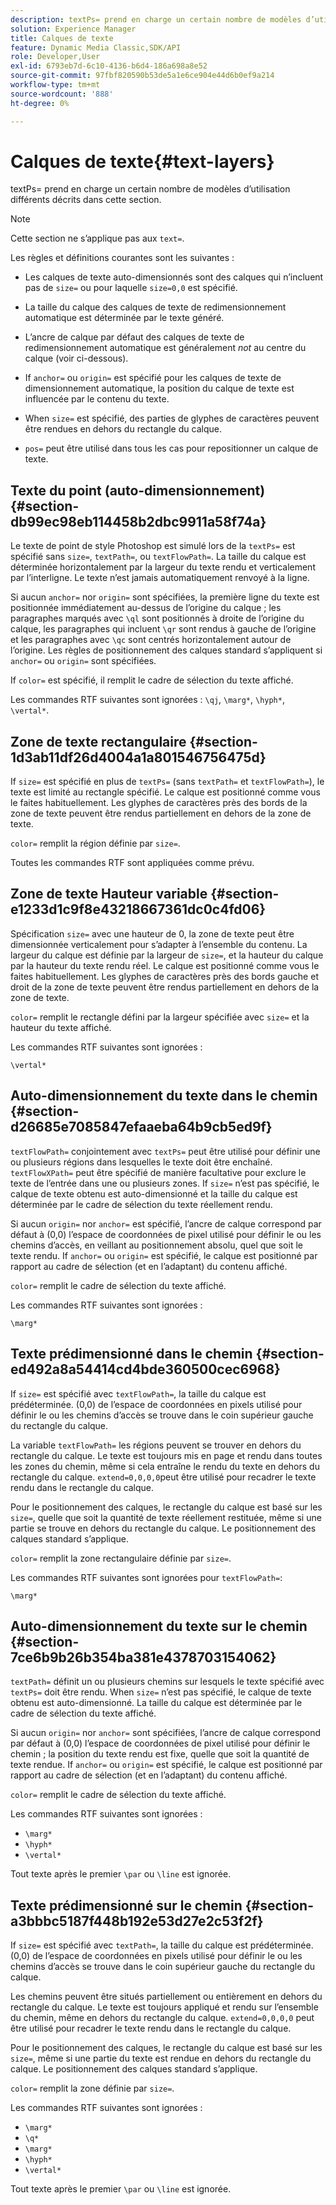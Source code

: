 ```yaml
---
description: textPs= prend en charge un certain nombre de modèles d’utilisation différents décrits dans cette section.
solution: Experience Manager
title: Calques de texte
feature: Dynamic Media Classic,SDK/API
role: Developer,User
exl-id: 6793eb7d-6c10-4136-b6d4-186a698a8e52
source-git-commit: 97fbf820590b53de5a1e6ce904e44d6b0ef9a214
workflow-type: tm+mt
source-wordcount: '888'
ht-degree: 0%

---
```


# Calques de texte{#text-layers}

textPs= prend en charge un certain nombre de modèles d’utilisation différents décrits dans cette section.

>[!NOTE]
>
>Cette section ne s’applique pas aux `text=`.

Les règles et définitions courantes sont les suivantes :

* Les calques de texte auto-dimensionnés sont des calques qui n’incluent pas de `size=` ou pour laquelle `size=0,0` est spécifié.

* La taille du calque des calques de texte de redimensionnement automatique est déterminée par le texte généré.
* L’ancre de calque par défaut des calques de texte de redimensionnement automatique est généralement *not* au centre du calque (voir ci-dessous).
* If `anchor=` ou `origin=` est spécifié pour les calques de texte de dimensionnement automatique, la position du calque de texte est influencée par le contenu du texte.

* When `size=` est spécifié, des parties de glyphes de caractères peuvent être rendues en dehors du rectangle du calque.
* `pos=` peut être utilisé dans tous les cas pour repositionner un calque de texte.

## Texte du point (auto-dimensionnement) {#section-db99ec98eb114458b2dbc9911a58f74a}

Le texte de point de style Photoshop est simulé lors de la `textPs=` est spécifié sans `size=`, `textPath=`, ou `textFlowPath=`. La taille du calque est déterminée horizontalement par la largeur du texte rendu et verticalement par l’interligne. Le texte n’est jamais automatiquement renvoyé à la ligne.

Si aucun `anchor=` nor `origin=` sont spécifiées, la première ligne du texte est positionnée immédiatement au-dessus de l’origine du calque ; les paragraphes marqués avec `\ql` sont positionnés à droite de l’origine du calque, les paragraphes qui incluent `\qr` sont rendus à gauche de l’origine et les paragraphes avec `\qc` sont centrés horizontalement autour de l’origine. Les règles de positionnement des calques standard s’appliquent si `anchor=` ou `origin=` sont spécifiées.

If `color=` est spécifié, il remplit le cadre de sélection du texte affiché.

Les commandes RTF suivantes sont ignorées : `\qj`, `\marg*`, `\hyph*`, `\vertal*`.

## Zone de texte rectangulaire {#section-1d3ab11df26d4004a1a801546756475d}

If `size=` est spécifié en plus de `textPs=` (sans `textPath=` et `textFlowPath=`), le texte est limité au rectangle spécifié. Le calque est positionné comme vous le faites habituellement. Les glyphes de caractères près des bords de la zone de texte peuvent être rendus partiellement en dehors de la zone de texte.

`color=` remplit la région définie par `size=`.

Toutes les commandes RTF sont appliquées comme prévu.

## Zone de texte Hauteur variable {#section-e1233d1c9f8e43218667361dc0c4fd06}

Spécification `size=` avec une hauteur de 0, la zone de texte peut être dimensionnée verticalement pour s’adapter à l’ensemble du contenu. La largeur du calque est définie par la largeur de `size=`, et la hauteur du calque par la hauteur du texte rendu réel. Le calque est positionné comme vous le faites habituellement. Les glyphes de caractères près des bords gauche et droit de la zone de texte peuvent être rendus partiellement en dehors de la zone de texte.

`color=` remplit le rectangle défini par la largeur spécifiée avec `size=` et la hauteur du texte affiché.

Les commandes RTF suivantes sont ignorées :

`\vertal*`

## Auto-dimensionnement du texte dans le chemin {#section-d26685e7085847efaaeba64b9cb5ed9f}

`textFlowPath=` conjointement avec `textPs=` peut être utilisé pour définir une ou plusieurs régions dans lesquelles le texte doit être enchaîné. `textFlowXPath=` peut être spécifié de manière facultative pour exclure le texte de l’entrée dans une ou plusieurs zones. If `size=` n’est pas spécifié, le calque de texte obtenu est auto-dimensionné et la taille du calque est déterminée par le cadre de sélection du texte réellement rendu.

Si aucun `origin=` nor `anchor=` est spécifié, l’ancre de calque correspond par défaut à (0,0) l’espace de coordonnées de pixel utilisé pour définir le ou les chemins d’accès, en veillant au positionnement absolu, quel que soit le texte rendu. If `anchor=` ou `origin=` est spécifié, le calque est positionné par rapport au cadre de sélection (et en l’adaptant) du contenu affiché.

`color=` remplit le cadre de sélection du texte affiché.

Les commandes RTF suivantes sont ignorées :

`\marg*`

## Texte prédimensionné dans le chemin {#section-ed492a8a54414cd4bde360500cec6968}

If `size=` est spécifié avec `textFlowPath=`, la taille du calque est prédéterminée. (0,0) de l’espace de coordonnées en pixels utilisé pour définir le ou les chemins d’accès se trouve dans le coin supérieur gauche du rectangle du calque.

La variable `textFlowPath=` les régions peuvent se trouver en dehors du rectangle du calque. Le texte est toujours mis en page et rendu dans toutes les zones du chemin, même si cela entraîne le rendu du texte en dehors du rectangle du calque. `extend=0,0,0,0`peut être utilisé pour recadrer le texte rendu dans le rectangle du calque.

Pour le positionnement des calques, le rectangle du calque est basé sur les `size=`, quelle que soit la quantité de texte réellement restituée, même si une partie se trouve en dehors du rectangle du calque. Le positionnement des calques standard s’applique.

`color=` remplit la zone rectangulaire définie par `size=`.

Les commandes RTF suivantes sont ignorées pour `textFlowPath=`:

`\marg*`

## Auto-dimensionnement du texte sur le chemin {#section-7ce6b9b26b354ba381e4378703154062}

`textPath=` définit un ou plusieurs chemins sur lesquels le texte spécifié avec `textPs=` doit être rendu. When `size=` n’est pas spécifié, le calque de texte obtenu est auto-dimensionné. La taille du calque est déterminée par le cadre de sélection du texte affiché.

Si aucun `origin=` nor `anchor=` sont spécifiées, l’ancre de calque correspond par défaut à (0,0) l’espace de coordonnées de pixel utilisé pour définir le chemin ; la position du texte rendu est fixe, quelle que soit la quantité de texte rendue. If `anchor=` ou `origin=` est spécifié, le calque est positionné par rapport au cadre de sélection (et en l’adaptant) du contenu affiché.

`color=` remplit le cadre de sélection du texte affiché.

Les commandes RTF suivantes sont ignorées :

* `\marg*`
* `\hyph*`
* `\vertal*`

Tout texte après le premier `\par` ou `\line` est ignorée.

## Texte prédimensionné sur le chemin {#section-a3bbbc5187f448b192e53d27e2c53f2f}

If `size=` est spécifié avec `textPath=`, la taille du calque est prédéterminée. (0,0) de l’espace de coordonnées en pixels utilisé pour définir le ou les chemins d’accès se trouve dans le coin supérieur gauche du rectangle du calque.

Les chemins peuvent être situés partiellement ou entièrement en dehors du rectangle du calque. Le texte est toujours appliqué et rendu sur l’ensemble du chemin, même en dehors du rectangle du calque. `extend=0,0,0,0` peut être utilisé pour recadrer le texte rendu dans le rectangle du calque.

Pour le positionnement des calques, le rectangle du calque est basé sur les `size=`, même si une partie du texte est rendue en dehors du rectangle du calque. Le positionnement des calques standard s’applique.

`color=` remplit la zone définie par `size=`.

Les commandes RTF suivantes sont ignorées :

* `\marg*`
* `\q*`
* `\marg*`
* `\hyph*`
* `\vertal*`

Tout texte après le premier `\par` ou `\line` est ignorée.

